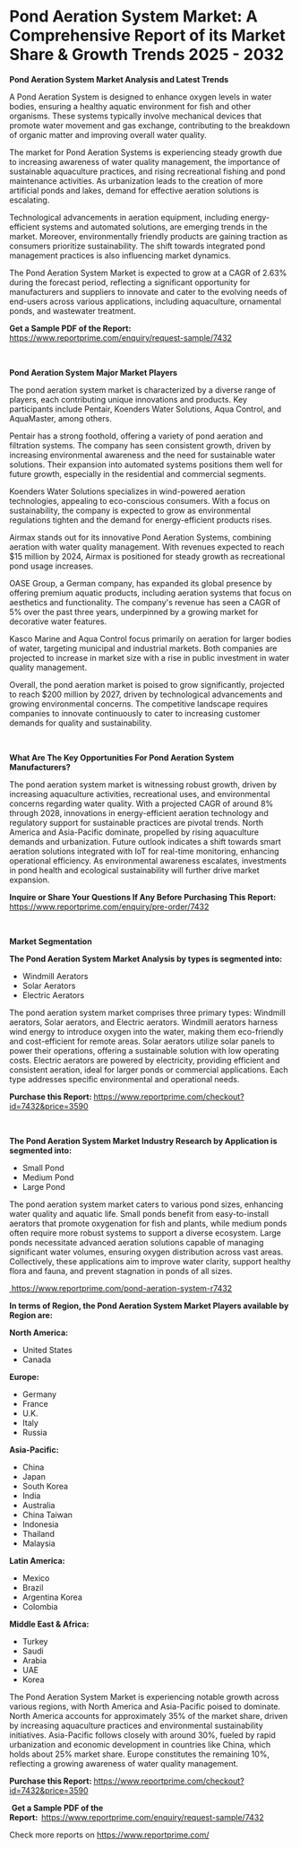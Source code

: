<p><h1>Pond Aeration System Market: A Comprehensive Report of its Market Share & Growth Trends 2025 - 2032</h1></p><p><strong>Pond Aeration System Market Analysis and Latest Trends</strong></p>
<p><p>A Pond Aeration System is designed to enhance oxygen levels in water bodies, ensuring a healthy aquatic environment for fish and other organisms. These systems typically involve mechanical devices that promote water movement and gas exchange, contributing to the breakdown of organic matter and improving overall water quality. </p><p>The market for Pond Aeration Systems is experiencing steady growth due to increasing awareness of water quality management, the importance of sustainable aquaculture practices, and rising recreational fishing and pond maintenance activities. As urbanization leads to the creation of more artificial ponds and lakes, demand for effective aeration solutions is escalating. </p><p>Technological advancements in aeration equipment, including energy-efficient systems and automated solutions, are emerging trends in the market. Moreover, environmentally friendly products are gaining traction as consumers prioritize sustainability. The shift towards integrated pond management practices is also influencing market dynamics. </p><p>The Pond Aeration System Market is expected to grow at a CAGR of 2.63% during the forecast period, reflecting a significant opportunity for manufacturers and suppliers to innovate and cater to the evolving needs of end-users across various applications, including aquaculture, ornamental ponds, and wastewater treatment.</p></p>
<p><strong>Get a Sample PDF of the Report:&nbsp;</strong> <a href="https://www.reportprime.com/enquiry/request-sample/7432?utm_campaign=2133&utm_medium=2&utm_source=Github&utm_content=ia&utm_term=19032025&utm_id=pond-aeration-system">https://www.reportprime.com/enquiry/request-sample/7432</a></p>
<p>&nbsp;</p>
<p><strong>Pond Aeration System Major Market Players</strong></p>
<p><p>The pond aeration system market is characterized by a diverse range of players, each contributing unique innovations and products. Key participants include Pentair, Koenders Water Solutions, Aqua Control, and AquaMaster, among others. </p><p>Pentair has a strong foothold, offering a variety of pond aeration and filtration systems. The company has seen consistent growth, driven by increasing environmental awareness and the need for sustainable water solutions. Their expansion into automated systems positions them well for future growth, especially in the residential and commercial segments.</p><p>Koenders Water Solutions specializes in wind-powered aeration technologies, appealing to eco-conscious consumers. With a focus on sustainability, the company is expected to grow as environmental regulations tighten and the demand for energy-efficient products rises.</p><p>Airmax stands out for its innovative Pond Aeration Systems, combining aeration with water quality management. With revenues expected to reach $15 million by 2024, Airmax is positioned for steady growth as recreational pond usage increases.</p><p>OASE Group, a German company, has expanded its global presence by offering premium aquatic products, including aeration systems that focus on aesthetics and functionality. The company's revenue has seen a CAGR of 5% over the past three years, underpinned by a growing market for decorative water features.</p><p>Kasco Marine and Aqua Control focus primarily on aeration for larger bodies of water, targeting municipal and industrial markets. Both companies are projected to increase in market size with a rise in public investment in water quality management.</p><p>Overall, the pond aeration market is poised to grow significantly, projected to reach $200 million by 2027, driven by technological advancements and growing environmental concerns. The competitive landscape requires companies to innovate continuously to cater to increasing customer demands for quality and sustainability.</p></p>
<p>&nbsp;</p>
<p><strong>What Are The Key Opportunities For Pond Aeration System Manufacturers?</strong></p>
<p><p>The pond aeration system market is witnessing robust growth, driven by increasing aquaculture activities, recreational uses, and environmental concerns regarding water quality. With a projected CAGR of around 8% through 2028, innovations in energy-efficient aeration technology and regulatory support for sustainable practices are pivotal trends. North America and Asia-Pacific dominate, propelled by rising aquaculture demands and urbanization. Future outlook indicates a shift towards smart aeration solutions integrated with IoT for real-time monitoring, enhancing operational efficiency. As environmental awareness escalates, investments in pond health and ecological sustainability will further drive market expansion.</p></p>
<p><strong>Inquire or Share Your Questions If Any Before Purchasing This Report:</strong> <a href="https://www.reportprime.com/enquiry/pre-order/7432?utm_campaign=2133&utm_medium=2&utm_source=Github&utm_content=ia&utm_term=19032025&utm_id=pond-aeration-system">https://www.reportprime.com/enquiry/pre-order/7432</a></p>
<p>&nbsp;</p>
<p><strong>Market Segmentation</strong></p>
<p><strong>The Pond Aeration System Market Analysis by types is segmented into:</strong></p>
<p><ul><li>Windmill Aerators</li><li>Solar Aerators</li><li>Electric Aerators</li></ul></p>
<p><p>The pond aeration system market comprises three primary types: Windmill aerators, Solar aerators, and Electric aerators. Windmill aerators harness wind energy to introduce oxygen into the water, making them eco-friendly and cost-efficient for remote areas. Solar aerators utilize solar panels to power their operations, offering a sustainable solution with low operating costs. Electric aerators are powered by electricity, providing efficient and consistent aeration, ideal for larger ponds or commercial applications. Each type addresses specific environmental and operational needs.</p></p>
<p><strong>Purchase this Report:&nbsp;</strong><a href="https://www.reportprime.com/checkout?id=7432&price=3590&utm_campaign=2133&utm_medium=2&utm_source=Github&utm_content=ia&utm_term=19032025&utm_id=pond-aeration-system">https://www.reportprime.com/checkout?id=7432&price=3590</a></p>
<p>&nbsp;</p>
<p><strong>The Pond Aeration System Market Industry Research by Application is segmented into:</strong></p>
<p><ul><li>Small Pond</li><li>Medium Pond</li><li>Large Pond</li></ul></p>
<p><p>The pond aeration system market caters to various pond sizes, enhancing water quality and aquatic life. Small ponds benefit from easy-to-install aerators that promote oxygenation for fish and plants, while medium ponds often require more robust systems to support a diverse ecosystem. Large ponds necessitate advanced aeration solutions capable of managing significant water volumes, ensuring oxygen distribution across vast areas. Collectively, these applications aim to improve water clarity, support healthy flora and fauna, and prevent stagnation in ponds of all sizes.</p></p>
<p><a href="https://www.reportprime.com/pond-aeration-system-r7432?utm_campaign=2133&utm_medium=2&utm_source=Github&utm_content=ia&utm_term=19032025&utm_id=pond-aeration-system">&nbsp;https://www.reportprime.com/pond-aeration-system-r7432</a></p>
<p><strong>In terms of Region, the Pond Aeration System Market Players available by Region are:</strong></p>
<p>
    <p> <strong> North America: </strong>
        <ul>
            <li>United States</li>
            <li>Canada</li>
        </ul>
        </p> 
    <p> <strong> Europe: </strong>
        <ul>
            <li>Germany</li>
            <li>France</li>
            <li>U.K.</li>
            <li>Italy</li>
            <li>Russia</li>
        </ul>
        </p> 
    <p> <strong> Asia-Pacific: </strong>
        <ul>
            <li>China</li>
            <li>Japan</li>
            <li>South Korea</li>
            <li>India</li>
            <li>Australia</li>
            <li>China Taiwan</li>
            <li>Indonesia</li>
            <li>Thailand</li>
            <li>Malaysia</li>
        </ul>
        </p> 
    <p> <strong> Latin America: </strong>
        <ul>
            <li>Mexico</li>
            <li>Brazil</li>
            <li>Argentina Korea</li>
            <li>Colombia</li>
        </ul>
        </p> 
    <p> <strong> Middle East & Africa: </strong>
        <ul>
            <li>Turkey</li>
            <li>Saudi</li>
            <li>Arabia</li>
            <li>UAE</li>
            <li>Korea</li>
        </ul>
    </p>
    </p>
<p><p>The Pond Aeration System Market is experiencing notable growth across various regions, with North America and Asia-Pacific poised to dominate. North America accounts for approximately 35% of the market share, driven by increasing aquaculture practices and environmental sustainability initiatives. Asia-Pacific follows closely with around 30%, fueled by rapid urbanization and economic development in countries like China, which holds about 25% market share. Europe constitutes the remaining 10%, reflecting a growing awareness of water quality management.</p></p>
<p><strong>Purchase this Report: </strong><a href="https://www.reportprime.com/checkout?id=7432&price=3590&utm_campaign=2133&utm_medium=2&utm_source=Github&utm_content=ia&utm_term=19032025&utm_id=pond-aeration-system">https://www.reportprime.com/checkout?id=7432&price=3590</a></p>
<p>&nbsp;<strong>Get a Sample PDF of the Report:&nbsp;&nbsp;</strong><a href="https://www.reportprime.com/enquiry/request-sample/7432?utm_campaign=2133&utm_medium=2&utm_source=Github&utm_content=ia&utm_term=19032025&utm_id=pond-aeration-system">https://www.reportprime.com/enquiry/request-sample/7432</a></p>
<p><strong></strong></p>
<p>Check more reports on <a href="https://www.reportprime.com/?utm_campaign=2133&utm_medium=2&utm_source=Github&utm_content=ia&utm_term=19032025&utm_id=pond-aeration-system">https://www.reportprime.com/</a></p>